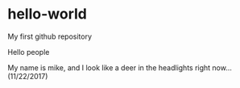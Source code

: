 # hello-world
My first github repository

Hello people

My name is mike, and I look like a deer in the headlights right now... (11/22/2017)
